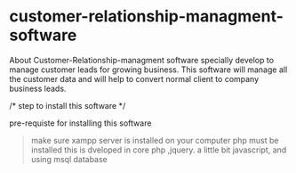 # customer-relationship-managment-software
About Customer-Relationship-managment software specially develop to manage customer leads for growing business. This software will manage all the customer data and will help to convert normal client to company business leads.

/* step to install this software */

pre-requiste for installing this software
> make sure xampp server is installed on your computer
> php must be installed
> this is dveloped in core php ,jquery. a little bit javascript, and using msql  database


